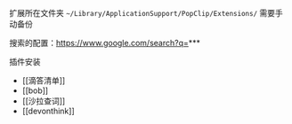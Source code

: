 扩展所在文件夹
`~/Library/ApplicationSupport/PopClip/Extensions/` 需要手动备份

搜索的配置：https://www.google.com/search?q=***

插件安装
- [[滴答清单]]
- [[bob]]
- [[沙拉查词]]
- [[devonthink]]
